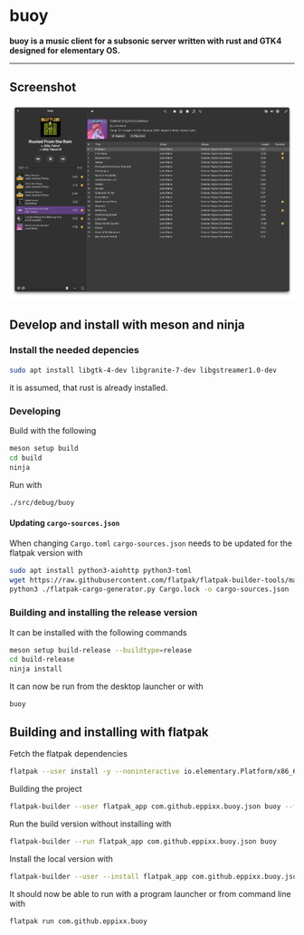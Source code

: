 # buoy

**buoy is a music client for a subsonic server written with rust and GTK4 designed for elementary OS.**

---

## Screenshot

![Screenshot of buoy](data/screenshots/dark.png)

## Develop and install with meson and ninja
### Install the needed depencies

```bash
sudo apt install libgtk-4-dev libgranite-7-dev libgstreamer1.0-dev
```

it is assumed, that rust is already installed.


### Developing

Build with the following
```bash
meson setup build
cd build
ninja
```

Run with
```bash
./src/debug/buoy
```

#### Updating `cargo-sources.json`

When changing `Cargo.toml` `cargo-sources.json` needs to be updated for the flatpak version with
```bash
sudo apt install python3-aiohttp python3-toml
wget https://raw.githubusercontent.com/flatpak/flatpak-builder-tools/master/cargo/flatpak-cargo-generator.py
python3 ./flatpak-cargo-generator.py Cargo.lock -o cargo-sources.json
```

### Building and installing the release version

It can be installed with the following commands
```bash
meson setup build-release --buildtype=release
cd build-release
ninja install
```

It can now be run from the desktop launcher or with
```
buoy
```

## Building and installing with flatpak

Fetch the flatpak dependencies
```bash
flatpak --user install -y --noninteractive io.elementary.Platform/x86_64/8 io.elementary.Sdk/x86_64/8
```

Building the project
```bash
flatpak-builder --user flatpak_app com.github.eppixx.buoy.json buoy --force-clean
```

Run the build version without installing with
```bash
flatpak-builder --run flatpak_app com.github.eppixx.buoy.json buoy
```

Install the local version with
```bash
flatpak-builder --user --install flatpak_app com.github.eppixx.buoy.json --force-clean

```

It should now be able to run with a program launcher or from command line with
```bash
flatpak run com.github.eppixx.buoy
```


